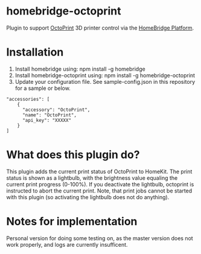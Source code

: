 # homebridge-octoprint

Plugin to support [OctoPrint](https://octopi.octoprint.org) 3D printer control via the [HomeBridge Platform](https://github.com/nfarina/homebridge).

# Installation

1. Install homebridge using: npm install -g homebridge
2. Install homebridge-octoprint using: npm install -g homebridge-octoprint
3. Update your configuration file. See sample-config.json in this repository for a sample or below.

```
"accessories": [
    {
      "accessory": "OctoPrint",
      "name": "OctoPrint",
      "api_key": "XXXXX"
    }
]
```

# What does this plugin do?

This plugin adds the current print status of OctoPrint to HomeKit. The print status is shown as a lightbulb, with the brightness value equaling the current print progress (0-100%). If you deactivate the lightbulb, octoprint is instructed to abort the current print. Note, that print jobs cannot be started with this plugin (so activating the lightbulb does not do anything).

# Notes for implementation
Personal version for doing some testing on, as the master version does not work properly, and logs are currently insufficent.
